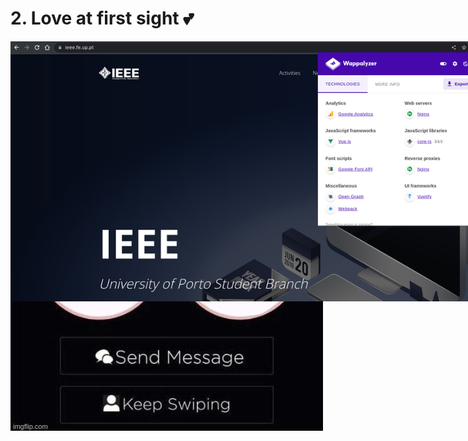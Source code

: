 # 2. Love at first sight 💕

<a href="https://ieee.fe.up.pt/" target="_blank">
    <img border="rounded" src="/img/ieee-website.png" class="ieee"/>
</a>

<arrow v-click="1" x1="400" y1="420" x2="580" y2="290" color="red" />

<img
    position="absolute"
    class="top-40 left-30 w-64"
    rotate="10"
    v-click="2"
    border="rounded"
    src="/img/tinder-match.jpg" />

<style>
.ieee {
    position: absolute;
    width: 54rem;
    clip: rect(0rem, 54rem, 26rem, 0rem);
}
</style>
    
